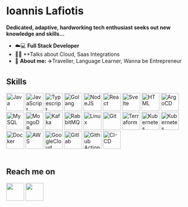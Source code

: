 
<!--
**IoannisLafiotis/IoannisLafiotis** is a ✨ _special_ ✨ repository because its `README.md` (this file) appears on your GitHub profile.

Here are some ideas to get you started:

- 🔭 I’m currently working on ...
- 🌱 I’m currently learning ...
- 👯 I’m looking to collaborate on ...
- 🤔 I’m looking for help with ...
- 💬 Ask me about ...
- 📫 How to reach me: ...
- 😄 Pronouns: ...
- ⚡ Fun fact: ...
-->
# **Ioannis Lafiotis**
  **Dedicated, adaptive, hardworking tech enthusiast seeks out new knowledge and skills...**

* ☁️💻 **Full Stack Developer**
* 👨‍💻 **Talks about Cloud, Saas Integrations
* 👦 **About me:** ✈️Traveller, Language Learner, Wanna be Entrepreneur

## Skills
<span>
  <img src="https://api.iconify.design/logos:java.svg" alt="Java" width=48 height=48>
  <img src="https://api.iconify.design/logos:javascript.svg" alt="JavaScript" width=48 height=48>
  <img src="https://api.iconify.design/logos:typescript-icon.svg" alt="Typescript" width=48 height=48>
  <img src="https://api.iconify.design/skill-icons:golang.svg" alt="Golang" width=48 height=48>
  <img src="https://api.iconify.design/logos:nodejs.svg" alt="NodeJS" width=48 height=48>
  <img src="https://api.iconify.design/logos:react.svg" alt="React" width=48 height=48>
  <img src="https://api.iconify.design/logos:svelte-icon.svg" alt="Svelte" width=48 height=48>
  <img src="https://api.iconify.design/vscode-icons:file-type-html.svg" alt="HTML" width=48 height=48>
  <img src="https://api.iconify.design/logos:argo-icon.svg" alt="ArgoCD" width=48 height=48>
  <img src="https://api.iconify.design/logos:mysql.svg" alt="MySQL" width=48 height=48>
  <img src="https://api.iconify.design/logos:mongodb-icon.svg" alt="MongoDB" width=48 height=48>
  <img src="https://api.iconify.design/skill-icons:kafka.svg" alt="Kafka" width=48 height=48>
  <img src="https://api.iconify.design/logos:rabbitmq-icon.svg" alt="RabbitMQ" width=48 height=48>
  <img src="https://api.iconify.design/logos:linux-tux.svg" alt="Linux" width=48 height=48>
  <img src="https://api.iconify.design/logos:git-icon.svg" alt="Git" width=48 height=48>
  <img src="https://api.iconify.design/logos:terraform-icon.svg" alt="Terraform" width=48 height=48>
  <img src="https://api.iconify.design/logos:kubernetes.svg" alt="Kubernetes" width=48 height=48>
  <img src="https://api.iconify.design/logos:helm.svg" alt="Kubernetes" width=48 height=48>
  <img src="https://api.iconify.design/logos:docker-icon.svg" alt="Docker" width=48 height=48>
  <img src="https://api.iconify.design/logos:aws.svg" alt="AWS" width=48 height=48>
  <img src="https://api.iconify.design/logos:google-cloud.svg" alt="GoogleCloud" width=48 height=48>
  <img src="https://api.iconify.design/logos:gitlab.svg" alt="Gitlab" width=48 height=48>
  <img src="https://api.iconify.design/logos:github-actions.svg" alt="Github Actions" width=48 height=48>
  <img src="https://api.iconify.design/logos:circleci.svg" alt="CI-CD" width=48 height=48>
  
</span>
<br>
<br>

## Reach me on

[<img src="https://api.iconify.design/logos:google-gmail.svg" width=48 height=48>][gmail]
[<img src="https://api.iconify.design/logos:linkedin-icon.svg" width=48 height=48>][linkedin]

[gmail]: mailto:jannis.lafiotis@gmail.com
[linkedin]: https://www.linkedin.com/in/jannis-lafiotis-819ba6169/



